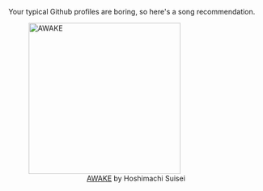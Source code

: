 Your typical Github profiles are boring, so here's a song recommendation.
<figure><img width="300" height="300" src="https://i.scdn.co/image/ab67616d0000b27333881cc1f5944a94d274be1b" alt="AWAKE" /><figcaption align="center"><a href="https://open.spotify.com/track/7LSOTAk2XedRDne9QvIV38" target="_blank">AWAKE</a> by Hoshimachi Suisei</figcaption></figure>
